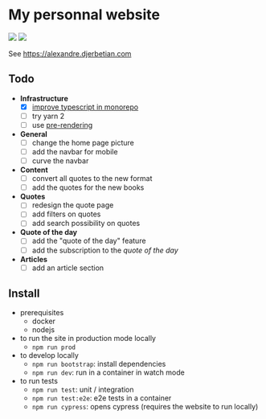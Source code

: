 # My personnal website

![](https://github.com/adjerbetian/alexandre-djerbetian/workflows/End%20to%20end%20tests/badge.svg)
![](https://github.com/adjerbetian/alexandre-djerbetian/workflows/unit%20%26%20integration%20tests/badge.svg)

See https://alexandre.djerbetian.com

## Todo

- **Infrastructure**
    - [X] [improve typescript in monorepo](https://medium.com/@NiGhTTraX/how-to-set-up-a-typescript-monorepo-with-lerna-c6acda7d4559)
    - [ ] try yarn 2
    - [ ] use [pre-rendering](https://github.com/chrisvfritz/prerender-spa-plugin)
- **General**    
    - [ ] change the home page picture
    - [ ] add the navbar for mobile
    - [ ] curve the navbar
- **Content**
  - [ ] convert all quotes to the new format
  - [ ] add the quotes for the new books
- **Quotes**
  - [ ] redesign the quote page
  - [ ] add filters on quotes
  - [ ] add search possibility on quotes
- **Quote of the day**
  - [ ] add the "quote of the day" feature
  - [ ] add the subscription to the *quote of the day*
- **Articles**
    - [ ] add an article section

## Install

- prerequisites
    - docker
    - nodejs
- to run the site in production mode locally
    - `npm run prod`
- to develop locally
    - `npm run bootstrap`: install dependencies
    - `npm run dev`: run in a container in watch mode
- to run tests
    - `npm run test`: unit / integration
    - `npm run test:e2e`: e2e tests in a container
    - `npm run cypress`: opens cypress (requires the website to run locally)
